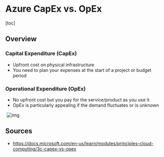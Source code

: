 # Azure CapEx vs. OpEx

[toc]

## Overview

### Capital Expenditure (CapEx)

- Upfront cost on physical infrastructure
- You need to plan your expenses at the start of a project or budget period

### Operational Expenditure (OpEx)

- No upfront cost but you pay for the service/product as you use it
- OpEx is particularly appealing if the demand fluctuates or is unknown

​          ![img](https://pocket-image-cache.com//filters:no_upscale()/https%3A%2F%2Fk2y3h8q6.stackpathcdn.com%2Fwp-content%2Fuploads%2F2020%2F08%2FCapEx-vs-OpEx.png)                            

## Sources

- https://docs.microsoft.com/en-us/learn/modules/principles-cloud-computing/3c-capex-vs-opex